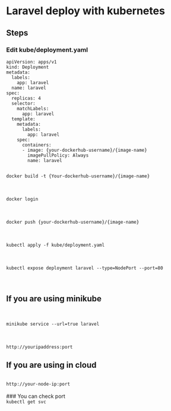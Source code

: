 # Laravel deploy with kubernetes

## Steps

### Edit kube/deployment.yaml 
```
apiVersion: apps/v1
kind: Deployment
metadata:
  labels:
    app: laravel
  name: laravel
spec:
  replicas: 4
  selector:
    matchLabels:
      app: laravel
  template:
    metadata:
      labels:
        app: laravel
    spec:
      containers:
      - image: {your-dockerhub-username}/{image-name}
        imagePullPolicy: Always
        name: laravel

```
<code>
docker build -t {Your-dockerhub-username}/{image-name}
</code>
<br>
<br>
<code>
docker login
</code>
<br>
<br>
<code>
docker push {your-dockerhub-username}/{image-name}
</code>
<br>
<br>
<code>
kubectl apply -f kube/deployment.yaml
</code>
<br>
<br>

<code>
kubectl expose deployment laravel --type=NodePort --port=80 
</code>
<br>
<br>

## If you are using minikube 

<br>
<code>
minikube service --url=true laravel
</code>
<br>
<br>
<code>
http://youripaddress:port
</code>

## If you are using in cloud

<code>
http://your-node-ip:port
</code>
<br>
### You can check port
<code>
kubectl get svc 
</code>